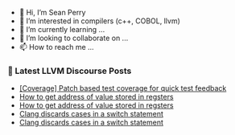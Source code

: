 - 👋 Hi, I’m Sean Perry
- 👀 I’m interested in compilers (c++, COBOL, llvm)
- 🌱 I’m currently learning ...
- 💞️ I’m looking to collaborate on ...
- 📫 How to reach me ...

<!---
s66perry/s66perry is a ✨ special ✨ repository because its `README.md` (this file) appears on your GitHub profile.
You can click the Preview link to take a look at your changes.
--->
### 📕 Latest LLVM Discourse Posts

<!-- DISCOURSE-LLVM:START -->
- [[Coverage] Patch based test coverage for quick test feedback](https://discourse.llvm.org/t/coverage-patch-based-test-coverage-for-quick-test-feedback/68628#post_1)
- [How to get address of value stored in regsters](https://discourse.llvm.org/t/how-to-get-address-of-value-stored-in-regsters/68626#post_2)
- [How to get address of value stored in regsters](https://discourse.llvm.org/t/how-to-get-address-of-value-stored-in-regsters/68626#post_1)
- [Clang discards cases in a switch statement](https://discourse.llvm.org/t/clang-discards-cases-in-a-switch-statement/68615#post_10)
- [Clang discards cases in a switch statement](https://discourse.llvm.org/t/clang-discards-cases-in-a-switch-statement/68615#post_9)
<!-- DISCOURSE-LLVM:END -->
